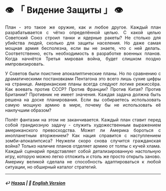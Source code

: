 # 👁️ 「 Видение Защиты 」 👁️

<p align="justify">План - это такое же оружие, как и любое другое. Каждый план разрабатывается с чётко определённой целью. С какой целью Советский Союз строил танки и ядерные ракеты? Не столько для убийства людей, сколько для защиты населения. Но даже самая мощная армия бесполезна, если вы не знаете, что с ней делать. Соответственно, есть необходимость в разработке военных планов. Когда начнётся Третья мировая война, будет слишком поздно импровизировать.</p>

<p align="justify">У Советов были поистине апокалиптические планы. Но по сравнению с драматическими постановками Пентагона это всего лишь сухие цифры на странице. Американские планы всегда следуют логике режиссёра. Как воевать против СССР? Против Франции? Против Китая? Против Британии? Противник не имеет значения. Каждая задача должна быть решена на доске планирования. Если вы собираетесь использовать самую мощную армию в мире, почему бы не использовать её наилучшим образом?</p>

<p align="justify">Полёт фантазии на этом не заканчивается. Каждый план ставит перед собой грандиозную задачу - служить художественным выражением американского превосходства. Может ли Америка бороться с инопланетным вторжением? Как нация справится с наступлением зомби-апокалипсиса? Неужели скоро снова случится гражданская война? Только наличие планов отделяет армию от толпы с кучей хлама. Каждый сценарий представляет собой детализированную настольную игру, которую можно легко отложить и столь же просто открыть заново. Америку великой сделала не способность адаптироваться к любой ситуации, но обширный каталог стратегий.</p>

***

##### ↩️ [Назад](index-2.md) | 🗽 [English Version](vision_of_defence.md) 
